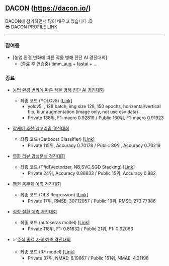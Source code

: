 ## DACON (https://dacon.io/) 
DACON에 참가하면서 많이 배우고 있습니다 :D <br>
😎 DACON PROFILE [LINK](https://dacon.io/myprofile/438333/competition)
***
### 참여중
* [농업 환경 변화에 따른 작물 병해 진단 AI 경진대회] 
  * (종료 후 연습중) timm_aug + fastai + ...

### 종료
* [농업 환경 변화에 따른 작물 병해 진단 AI 경진대회](https://dacon.io/competitions/official/235870/overview/description)
  *  최종 코드 (YOLOv5) [[Link]]()
     * yolov5l , 128 batch, img size 128, 150 epochs, horizental/vertical flip, blur augmentation (image only, not use csv data)
     * Private 138위, F1-macro 0.92819 / Public 160위, F1-macro 0.91923

* [잡케어 추천 알고리즘 경진대회](https://dacon.io/competitions/official/235863/data)
  * 최종 코드 (Catboost Classifier) [[Link]](https://github.com/joniekwon/dacon/blob/main/jobcare/%EC%9E%A1%EC%BC%80%EC%96%B4%20%EC%B6%94%EC%B2%9C%20%EC%95%8C%EA%B3%A0%EB%A6%AC%EC%A6%98%20%EA%B2%BD%EC%A7%84%EB%8C%80%ED%9A%8C%20private%20115.ipynb)
    * Private 115위, Accuracy 0.70178 / Public 80위, Accuracy 0.70219 

* [영화 리뷰 감성분석 경진대회](https://dacon.io/competitions/official/235864/overview/description)
  * 최종 코드 (TfidfVectorizer, NB,SVC,SGD Stacking) [[Link]](https://github.com/joniekwon/dacon/blob/main/movie_review/DAY4.ipynb)
    * Private 24위, Accuracy 0.88833 / Public 15위, Accuracy 0.882

* [펭귄 몸무게 예측 경진대회](https://dacon.io/competitions/official/235862/overview/description)
  * 최종 코드 (OLS Regression) [[Link]](https://github.com/joniekwon/dacon/blob/main/penguin/DACON%20%ED%8E%AD%EA%B7%84%20%EB%AA%B8%EB%AC%B4%EA%B2%8C%20%EC%98%88%EC%B8%A1%20%EA%B2%BD%EC%A7%84%EB%8C%80%ED%9A%8C%20(private%2017).ipynb)
    * Private 17위, RMSE: 307.12057 / Public 19위, RMSE: 273.77986

* [심장 질환 예측 경진대회](https://dacon.io/competitions/official/235848/overview/description)
  * 최종 코드 (autokeras model) [[Link]](https://github.com/joniekwon/dacon/blob/main/cardiovascular/DAY4-autokeras.ipynb)
    * Private 118위, F1: 0.81632 / Public 21위, F1: 0.92063

* 📈[주식 종료 가격 예측 경진대회](https://dacon.io/competitions/official/235857/overview/description) 
  * 최종 코드 (RF model) [[Link]](https://github.com/joniekwon/dacon/blob/main/stockPredict/predict_close%2Bkospi.ipynb)
    * Private 37위, NMAE: 6.19667 / Public 161위, NMAE: 4.31198

